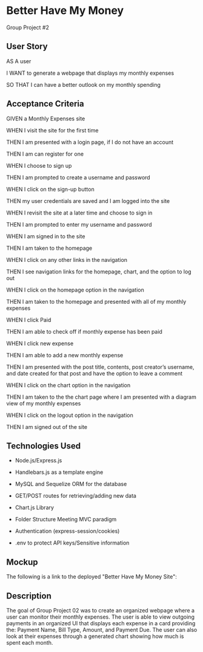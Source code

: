 # Better Have My Money

Group Project #2

## User Story

AS A user

I WANT to generate a webpage that displays my monthly expenses

SO THAT I can have a better outlook on my monthly spending


## Acceptance Criteria

GIVEN a Monthly Expenses site

WHEN I visit the site for the first time

THEN I am presented with a login page, if I do not have an account

THEN I am can register for one

WHEN I choose to sign up

THEN I am prompted to create a username and password

WHEN I click on the sign-up button

THEN my user credentials are saved and I am logged into the site

WHEN I revisit the site at a later time and choose to sign in

THEN I am prompted to enter my username and password

WHEN I am signed in to the site

THEN I am taken to the homepage

WHEN I click on any other links in the navigation

THEN I see navigation links for the homepage, chart, and the option to log out

WHEN I click on the homepage option in the navigation

THEN I am taken to the homepage and presented with all of my monthly expenses

WHEN I click Paid

THEN I am able to check off if monthly expense has been paid

WHEN I click new expense

THEN I am able to add a new monthly expense

THEN I am presented with the post title, contents, post creator’s username, and date created for that post and have the option to leave a comment

WHEN I click on the chart option in the navigation

THEN I am taken to the the chart page where I am presented with a diagram view of my monthly expenses

WHEN I click on the logout option in the navigation

THEN I am signed out of the site


## Technologies Used

- Node.js/Express.js

- Handlebars.js as a template engine

- MySQL and Sequelize ORM for the database

- GET/POST routes for retrieving/adding new data

- Chart.js Library

- Folder Structure Meeting MVC paradigm

- Authentication (express-session/cookies)

- .env to protect API keys/Sensitive information


## Mockup

The following is a link to the deployed "Better Have My Money Site":



## Description
The goal of Group Project 02 was to create an organized webpage where a user can monitor their monthly expenses. The user is able to view outgoing payments in an organized UI that displays each expense in a card providing the: Payment Name, Bill Type, Amount, and Payment Due. The user can also look at their expenses through a generated chart showing how much is spent each month.
